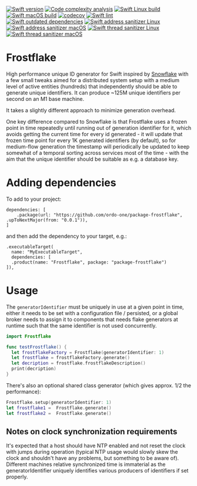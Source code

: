 [![Swift version](https://img.shields.io/badge/Swift-5.6-orange?style=flat-square)](https://img.shields.io/badge/Swift-5.6-orange?style=flat-square) [![Code complexity analysis](https://github.com/ordo-one/package-frostflake/actions/workflows/scc-code-complexity.yml/badge.svg)](https://github.com/ordo-one/package-frostflake/actions/workflows/scc-code-complexity.yml) [![Swift Linux build](https://github.com/ordo-one/package-frostflake/actions/workflows/swift-linux-build.yml/badge.svg)](https://github.com/ordo-one/package-frostflake/actions/workflows/swift-linux-build.yml) [![Swift macOS build](https://github.com/ordo-one/package-frostflake/actions/workflows/swift-macos-build.yml/badge.svg)](https://github.com/ordo-one/package-frostflake/actions/workflows/swift-macos-build.yml) [![codecov](https://codecov.io/gh/ordo-one/package-frostflake/branch/main/graph/badge.svg?token=ZHJ2bqnmhG)](https://codecov.io/gh/ordo-one/package-frostflake)
[![Swift lint](https://github.com/ordo-one/package-frostflake/actions/workflows/swift-lint.yml/badge.svg)](https://github.com/ordo-one/package-frostflake/actions/workflows/swift-lint.yml) [![Swift outdated dependencies](https://github.com/ordo-one/package-frostflake/actions/workflows/swift-outdated-dependencies.yml/badge.svg)](https://github.com/ordo-one/package-frostflake/actions/workflows/swift-outdated-dependencies.yml)
[![Swift address sanitizer Linux](https://github.com/ordo-one/package-frostflake/actions/workflows/swift-address-sanitizer-linux.yml/badge.svg)](https://github.com/ordo-one/package-frostflake/actions/workflows/swift-address-sanitizer-linux.yml) [![Swift address sanitizer macOS](https://github.com/ordo-one/package-frostflake/actions/workflows/swift-address-sanitizer-macos.yml/badge.svg)](https://github.com/ordo-one/package-frostflake/actions/workflows/swift-address-sanitizer-macos.yml) [![Swift thread sanitizer Linux](https://github.com/ordo-one/package-frostflake/actions/workflows/swift-thread-sanitizer-linux.yml/badge.svg)](https://github.com/ordo-one/package-frostflake/actions/workflows/swift-thread-sanitizer-linux.yml) [![Swift thread sanitizer macOS](https://github.com/ordo-one/package-frostflake/actions/workflows/swift-thread-sanitizer-macos.yml/badge.svg)](https://github.com/ordo-one/package-frostflake/actions/workflows/swift-thread-sanitizer-macos.yml)

# Frostflake

High performance unique ID generator for Swift inspired by [Snowflake](https://blog.twitter.com/engineering/en_us/a/2010/announcing-snowflake)
with a few small tweaks aimed for a distributed system setup with a medium level of active entities (hundreds) that independently
should be able to generate unique identifiers. It can produce ~125M unique identifiers per second on an M1 base machine.

It takes a slightly different approach to minimize generation overhead.

One key difference compared to Snowflake is that Frostflake uses a frozen point in time repeatedly
until running out of generation identifier for it, which avoids getting the current time for every 
id generated - it will update that frozen time point for every 1K generated identifiers (by default), so for 
medium-flow generation the timestamp will periodically be updated to keep somewhat of a temporal
sorting across services most of the time - with the aim that the unique identifier should be 
suitable as e.g. a database key.

# Adding dependencies
To add to your project:
```
dependencies: [
    .package(url: "https://github.com/ordo-one/package-frostflake", .upToNextMajor(from: "0.0.1")),
]
```

and then add the dependency to your target, e.g.:

```
.executableTarget(
  name: "MyExecutableTarget",
  dependencies: [
  .product(name: "Frostflake", package: "package-frostflake")
]),
```
# Usage

The `generatorIdentifier` must be uniquely in use at a given point in time, either it needs to be
set with a configuration file / persisted, or a global broker needs to assign it to components 
that needs flake generators at runtime such that the same identifier is not used concurrently.

```swift
import Frostflake

func testFrostflake() {
  let frostflakeFactory = Frostflake(generatorIdentifier: 1)
  let frostflake = frostflakeFactory.generate()
  let decription = frostflake.frostflakeDescription()
  print(decription)
}
```

There's also an optional shared class generator (which gives approx. 1/2 the performance):
```swift
Frostflake.setup(generatorIdentifier: 1)
let frostflake1 =  Frostflake.generate()
let frostflake2 =  Frostflake.generate()
```

## Notes on clock synchronization requirements
It's expected that a host should have NTP enabled and not reset the clock with jumps during operation
(typical NTP usage would slowly skew the clock and shouldn't have any problems, but something to be aware of).
Different machines relative synchronized time is immaterial as the generatorIdentifier uniquely identifies
various producers of identifiers if set properly.

